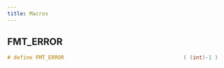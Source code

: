 ```yaml
---
title: Macros
---
```


## FMT_ERROR

```c
# define FMT_ERROR                                      ( (int)-1 )
```

